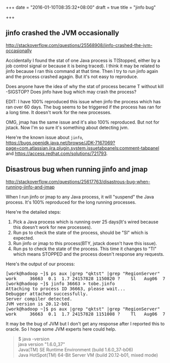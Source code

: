 +++
date = "2016-01-10T08:35:32+08:00"
draft = true
title = "jinfo bug"

+++



## jinfo crashed the JVM occasionally

<http://stackoverflow.com/questions/25568908/jinfo-crashed-the-jvm-occasionally>

Accidentally I found the stat of one Java process is T(Stopped, either by a job control signal or because it is being traced). I think it may be related to jinfo because I ran this command at that time. Then I try to run jinfo again and the process crashed agagin. But it's not easy to reproduce.

Does anyone have the idea of why the stat of process became T without kill -SIGSTOP? Does jinfo have bug which may crash the process?

EDIT: I have 100% reproduced this issue when jinfo the process which has ran over 60 days. The bug seems to be triggered if the process has ran for a long time. It doesn't work for the new processes.

OMG, jmap has the same issue and it's also 100% reproduced. But not for jstack. Now I'm so sure it's something about detecting jvm.

Here're the known issue about `jinfo`, <https://bugs.openjdk.java.net/browse/JDK-7167069?page=com.atlassian.jira.plugin.system.issuetabpanels:comment-tabpanel> and <https://access.redhat.com/solutions/721793>.

## Disastrous bug when running jinfo and jmap

<http://stackoverflow.com/questions/25617763/disastrous-bug-when-running-jinfo-and-jmap>

When I run jinfo or jmap to any Java process, it will "suspend" the Java process. It's 100% reproduced for the long running processes.

Here're the detailed steps:

1. Pick a Java process which is running over 25 days(It's wired because this doesn't work for new processes).
2. Run ps to check the state of the process, should be "Sl" which is expected.
3. Run jinfo or jmap to this process(BTY, jstack doesn't have this issue).
4. Run ps to check the state of the process. This time it changes to "Tl" which means STOPPED and the process doesn't response any requests.

Here's the output of our process:

<pre>
[work@hadoop ~]$ ps aux |grep "qktst" |grep "RegionServer"
work     36663  0.1  1.7 24157828 1150820 ?    Sl   Aug06  72:54 /opt/soft/jdk/bin/java -cp /home/work/app/hbase/qktst-qk/regionserver/:/home/work/app/hbase/qktst-qk/regionserver/package//:/home/work/app/hbase/qktst-qk/regionserver/package//lib/*:/home/work/app/hbase/qktst-qk/regionserver/package//* -Djava.library.path=:/home/work/app/hbase/qktst-qk/regionserver/package/lib/native/:/home/work/app/hbase/qktst-qk/regionserver/package/lib/native/Linux-amd64-64 -Xbootclasspath/p:/home/work/app/hbase/qktst-qk/regionserver/package/lib/hadoop-security-2.0.0-mdh1.1.0.jar -Xmx10240m -Xms10240m -Xmn1024m -XX:MaxDirectMemorySize=1024m -XX:MaxPermSize=512m -Xloggc:/home/work/app/hbase/qktst-qk/regionserver/stdout/regionserver_gc_20140806-211157.log -Xss256k -XX:PermSize=64m -XX:+HeapDumpOnOutOfMemoryError -XX:HeapDumpPath=/home/work/app/hbase/qktst-qk/regionserver/log -XX:+PrintGCApplicationStoppedTime -XX:+UseConcMarkSweepGC -verbose:gc -XX:+PrintGCDetails -XX:+PrintGCDateStamps -XX:SurvivorRatio=6 -XX:+UseCMSCompactAtFullCollection -XX:CMSInitiatingOccupancyFraction=75 -XX:+UseCMSInitiatingOccupancyOnly -XX:+CMSParallelRemarkEnabled -XX:+UseNUMA -XX:+CMSClassUnloadingEnabled -XX:CMSMaxAbortablePrecleanTime=10000 -XX:TargetSurvivorRatio=80 -XX:+UseGCLogFileRotation -XX:NumberOfGCLogFiles=100 -XX:GCLogFileSize=128m -XX:CMSWaitDuration=2000 -XX:+CMSScavengeBeforeRemark -XX:+PrintPromotionFailure -XX:ConcGCThreads=16 -XX:ParallelGCThreads=16 -XX:PretenureSizeThreshold=2097088 -XX:+CMSConcurrentMTEnabled -XX:+ExplicitGCInvokesConcurrent -XX:+SafepointTimeout -XX:MonitorBound=16384 -XX:-UseBiasedLocking -XX:MaxTenuringThreshold=3 -Dproc_regionserver -Djava.security.auth.login.config=/home/work/app/hbase/qktst-qk/regionserver/jaas.conf -Djava.net.preferIPv4Stack=true -Dhbase.log.dir=/home/work/app/hbase/qktst-qk/regionserver/log -Dhbase.pid=36663 -Dhbase.cluster=qktst-qk -Dhbase.log.level=debug -Dhbase.policy.file=hbase-policy.xml -Dhbase.home.dir=/home/work/app/hbase/qktst-qk/regionserver/package -Djava.security.krb5.conf=/home/work/app/hbase/qktst-qk/regionserver/krb5.conf -Dhbase.id.str=work org.apache.hadoop.hbase.regionserver.HRegionServer start
[work@hadoop ~]$ jinfo 36663 > tobe.jinfo
Attaching to process ID 36663, please wait...
Debugger attached successfully.
Server compiler detected.
JVM version is 20.12-b01
[work@hadoop ~]$ ps aux |grep "qktst" |grep "RegionServer"
work     36663  0.1  1.7 24157828 1151008 ?    Tl   Aug06  72:54 /opt/soft/jdk/bin/java -cp /home/work/app/hbase/qktst-qk/regionserver/:/home/work/app/hbase/qktst-qk/regionserver/package//:/home/work/app/hbase/qktst-qk/regionserver/package//lib/*:/home/work/app/hbase/qktst-qk/regionserver/package//* -Djava.library.path=:/home/work/app/hbase/qktst-qk/regionserver/package/lib/native/:/home/work/app/hbase/qktst-qk/regionserver/package/lib/native/Linux-amd64-64 -Xbootclasspath/p:/home/work/app/hbase/qktst-qk/regionserver/package/lib/hadoop-security-2.0.0-mdh1.1.0.jar -Xmx10240m -Xms10240m -Xmn1024m -XX:MaxDirectMemorySize=1024m -XX:MaxPermSize=512m -Xloggc:/home/work/app/hbase/qktst-qk/regionserver/stdout/regionserver_gc_20140806-211157.log -Xss256k -XX:PermSize=64m -XX:+HeapDumpOnOutOfMemoryError -XX:HeapDumpPath=/home/work/app/hbase/qktst-qk/regionserver/log -XX:+PrintGCApplicationStoppedTime -XX:+UseConcMarkSweepGC -verbose:gc -XX:+PrintGCDetails -XX:+PrintGCDateStamps -XX:SurvivorRatio=6 -XX:+UseCMSCompactAtFullCollection -XX:CMSInitiatingOccupancyFraction=75 -XX:+UseCMSInitiatingOccupancyOnly -XX:+CMSParallelRemarkEnabled -XX:+UseNUMA -XX:+CMSClassUnloadingEnabled -XX:CMSMaxAbortablePrecleanTime=10000 -XX:TargetSurvivorRatio=80 -XX:+UseGCLogFileRotation -XX:NumberOfGCLogFiles=100 -XX:GCLogFileSize=128m -XX:CMSWaitDuration=2000 -XX:+CMSScavengeBeforeRemark -XX:+PrintPromotionFailure -XX:ConcGCThreads=16 -XX:ParallelGCThreads=16 -XX:PretenureSizeThreshold=2097088 -XX:+CMSConcurrentMTEnabled -XX:+ExplicitGCInvokesConcurrent -XX:+SafepointTimeout -XX:MonitorBound=16384 -XX:-UseBiasedLocking -XX:MaxTenuringThreshold=3 -Dproc_regionserver -Djava.security.auth.login.config=/home/work/app/hbase/qktst-qk/regionserver/jaas.conf -Djava.net.preferIPv4Stack=true -Dhbase.log.dir=/home/work/app/hbase/qktst-qk/regionserver/log -Dhbase.pid=36663 -Dhbase.cluster=qktst-qk -Dhbase.log.level=debug -Dhbase.policy.file=hbase-policy.xml -Dhbase.home.dir=/home/work/app/hbase/qktst-qk/regionserver/package -Djava.security.krb5.conf=/home/work/app/hbase/qktst-qk/regionserver/krb5.conf -Dhbase.id.str=work org.apache.hadoop.hbase.regionserver.HRegionServer start
</pre>

It may be the bug of JVM but I don't get any response after I reported this to oracle. So I hope some JVM experts here could help.

> $ java -version   
> java version "1.6.0_37"  
> Java(TM) SE Runtime Environment (build 1.6.0_37-b06)  
> Java HotSpot(TM) 64-Bit Server VM (build 20.12-b01, mixed mode)
